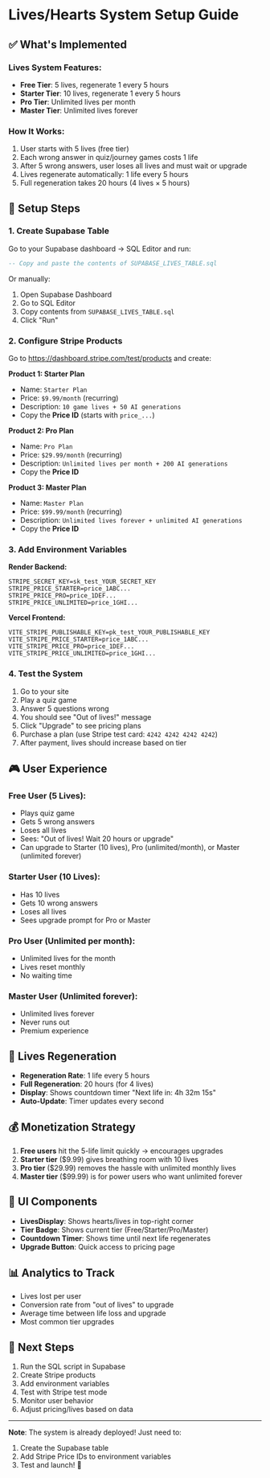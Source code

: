 # Lives/Hearts System Setup Guide

## ✅ What's Implemented

### Lives System Features:
- **Free Tier**: 5 lives, regenerate 1 every 5 hours
- **Starter Tier**: 10 lives, regenerate 1 every 5 hours  
- **Pro Tier**: Unlimited lives per month
- **Master Tier**: Unlimited lives forever

### How It Works:
1. User starts with 5 lives (free tier)
2. Each wrong answer in quiz/journey games costs 1 life
3. After 5 wrong answers, user loses all lives and must wait or upgrade
4. Lives regenerate automatically: 1 life every 5 hours
5. Full regeneration takes 20 hours (4 lives × 5 hours)

## 🔧 Setup Steps

### 1. Create Supabase Table

Go to your Supabase dashboard → SQL Editor and run:

```sql
-- Copy and paste the contents of SUPABASE_LIVES_TABLE.sql
```

Or manually:
1. Open Supabase Dashboard
2. Go to SQL Editor
3. Copy contents from `SUPABASE_LIVES_TABLE.sql`
4. Click "Run"

### 2. Configure Stripe Products

Go to https://dashboard.stripe.com/test/products and create:

**Product 1: Starter Plan**
- Name: `Starter Plan`
- Price: `$9.99/month` (recurring)
- Description: `10 game lives + 50 AI generations`
- Copy the **Price ID** (starts with `price_...`)

**Product 2: Pro Plan**
- Name: `Pro Plan`
- Price: `$29.99/month` (recurring)
- Description: `Unlimited lives per month + 200 AI generations`
- Copy the **Price ID**

**Product 3: Master Plan**
- Name: `Master Plan`
- Price: `$99.99/month` (recurring)
- Description: `Unlimited lives forever + unlimited AI generations`
- Copy the **Price ID**

### 3. Add Environment Variables

**Render Backend:**
```
STRIPE_SECRET_KEY=sk_test_YOUR_SECRET_KEY
STRIPE_PRICE_STARTER=price_1ABC...
STRIPE_PRICE_PRO=price_1DEF...
STRIPE_PRICE_UNLIMITED=price_1GHI...
```

**Vercel Frontend:**
```
VITE_STRIPE_PUBLISHABLE_KEY=pk_test_YOUR_PUBLISHABLE_KEY
VITE_STRIPE_PRICE_STARTER=price_1ABC...
VITE_STRIPE_PRICE_PRO=price_1DEF...
VITE_STRIPE_PRICE_UNLIMITED=price_1GHI...
```

### 4. Test the System

1. Go to your site
2. Play a quiz game
3. Answer 5 questions wrong
4. You should see "Out of lives!" message
5. Click "Upgrade" to see pricing plans
6. Purchase a plan (use Stripe test card: `4242 4242 4242 4242`)
7. After payment, lives should increase based on tier

## 🎮 User Experience

### Free User (5 Lives):
- Plays quiz game
- Gets 5 wrong answers
- Loses all lives
- Sees: "Out of lives! Wait 20 hours or upgrade"
- Can upgrade to Starter (10 lives), Pro (unlimited/month), or Master (unlimited forever)

### Starter User (10 Lives):
- Has 10 lives
- Gets 10 wrong answers
- Loses all lives
- Sees upgrade prompt for Pro or Master

### Pro User (Unlimited per month):
- Unlimited lives for the month
- Lives reset monthly
- No waiting time

### Master User (Unlimited forever):
- Unlimited lives forever
- Never runs out
- Premium experience

## 🔄 Lives Regeneration

- **Regeneration Rate**: 1 life every 5 hours
- **Full Regeneration**: 20 hours (for 4 lives)
- **Display**: Shows countdown timer "Next life in: 4h 32m 15s"
- **Auto-Update**: Timer updates every second

## 💰 Monetization Strategy

1. **Free users** hit the 5-life limit quickly → encourages upgrades
2. **Starter tier** ($9.99) gives breathing room with 10 lives
3. **Pro tier** ($29.99) removes the hassle with unlimited monthly lives
4. **Master tier** ($99.99) is for power users who want unlimited forever

## 🎨 UI Components

- **LivesDisplay**: Shows hearts/lives in top-right corner
- **Tier Badge**: Shows current tier (Free/Starter/Pro/Master)
- **Countdown Timer**: Shows time until next life regenerates
- **Upgrade Button**: Quick access to pricing page

## 📊 Analytics to Track

- Lives lost per user
- Conversion rate from "out of lives" to upgrade
- Average time between life loss and upgrade
- Most common tier upgrades

## 🚀 Next Steps

1. Run the SQL script in Supabase
2. Create Stripe products
3. Add environment variables
4. Test with Stripe test mode
5. Monitor user behavior
6. Adjust pricing/lives based on data

---

**Note**: The system is already deployed! Just need to:
1. Create the Supabase table
2. Add Stripe Price IDs to environment variables
3. Test and launch! 🎉
